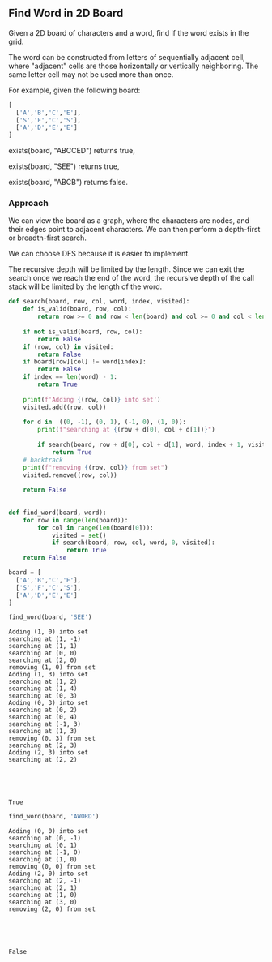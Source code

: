 ## Find Word in 2D Board

Given a 2D board of characters and a word, find if the word exists in the grid.

The word can be constructed from letters of sequentially adjacent cell, where "adjacent" cells are those horizontally or vertically neighboring. The same letter cell may not be used more than once.

For example, given the following board:

```python
[
  ['A','B','C','E'],
  ['S','F','C','S'],
  ['A','D','E','E']
]
```

exists(board, "ABCCED") returns true, 

exists(board, "SEE") returns true, 

exists(board, "ABCB") returns false.

### Approach
We can view the board as a graph, where the characters are nodes, and their edges point to adjacent characters. We can then perform a depth-first or breadth-first search. 

We can choose DFS because it is easier to implement.

The recursive depth will be limited by the length.
Since we can exit the search once we reach the end of the word, the recursive depth of the call stack will be limited by the length of the word.


```python
def search(board, row, col, word, index, visited):
    def is_valid(board, row, col):
        return row >= 0 and row < len(board) and col >= 0 and col < len(board[0])
    
    if not is_valid(board, row, col):
        return False
    if (row, col) in visited:
        return False
    if board[row][col] != word[index]:
        return False
    if index == len(word) - 1:
        return True
    
    print(f'Adding {(row, col)} into set')
    visited.add((row, col))
    
    for d in  ((0, -1), (0, 1), (-1, 0), (1, 0)):
        print(f"searching at {(row + d[0], col + d[1])}")
        
        if search(board, row + d[0], col + d[1], word, index + 1, visited):
            return True
    # backtrack
    print(f"removing {(row, col)} from set")
    visited.remove((row, col))  
    
    return False
    
    
def find_word(board, word):
    for row in range(len(board)):
        for col in range(len(board[0])):
            visited = set()
            if search(board, row, col, word, 0, visited):
                return True
    return False
```


```python
board = [
  ['A','B','C','E'],
  ['S','F','C','S'],
  ['A','D','E','E']
]

find_word(board, 'SEE')
```

    Adding (1, 0) into set
    searching at (1, -1)
    searching at (1, 1)
    searching at (0, 0)
    searching at (2, 0)
    removing (1, 0) from set
    Adding (1, 3) into set
    searching at (1, 2)
    searching at (1, 4)
    searching at (0, 3)
    Adding (0, 3) into set
    searching at (0, 2)
    searching at (0, 4)
    searching at (-1, 3)
    searching at (1, 3)
    removing (0, 3) from set
    searching at (2, 3)
    Adding (2, 3) into set
    searching at (2, 2)





    True




```python
find_word(board, 'AWORD')
```

    Adding (0, 0) into set
    searching at (0, -1)
    searching at (0, 1)
    searching at (-1, 0)
    searching at (1, 0)
    removing (0, 0) from set
    Adding (2, 0) into set
    searching at (2, -1)
    searching at (2, 1)
    searching at (1, 0)
    searching at (3, 0)
    removing (2, 0) from set





    False




```python

```
